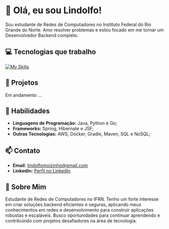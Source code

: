 # 👋 Olá, eu sou Lindolfo!

Sou estudante de Redes de Computadores no Instituto Federal do Rio Grande do Norte. Amo resolver problemas e estou focado em me tornar um Desenvolvedor Backend completo.

## 💻 Tecnologias que trabalho
[![My Skills](https://skillicons.dev/icons?i=java,spring,maven,gradle,mysql,postgres,mongodb,docker,aws,go,python&theme=light)](https://skillicons.dev)

## 🚀 Projetos

Em andamento ... 

## 🌟 Habilidades

- **Linguagens de Programação:** Java, Python e Go;
- **Frameworks:** Spring, Hibernate e JSF;
- **Outras Tecnologias:** AWS, Docker, Gradle, Maven, SQL e NoSQL;

## 📫 Contato

- **Email:** lindolfomoizinho@gmail.com
- **LinkedIn:** [Perfil no LinkedIn](https://www.linkedin.com/in/lindolfo-moizinho/)

## 🎯 Sobre Mim

Estudante de Redes de Computadores no IFRN. Tenho um forte interesse em criar soluções backend eficientes e seguras, aplicando meus conhecimentos em redes e desenvolvimento para construir aplicações robustas e escaláveis. Busco oportunidades para continuar aprendendo e contribuindo com projetos desafiadores na área de tecnologia.

